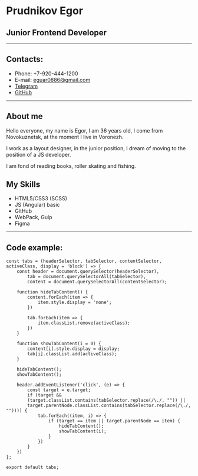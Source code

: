 # Prudnikov Egor

## Junior Frontend Developer

---

## Contacts:

-   Phone: +7-920-444-1200
-   E-mail: eguar0886@gmail.com
-   [Telegram](https://tlgg.ru/@Eguar42)
-   [GitHub](https://github.com/Egor1408)

---

## About me

Hello everyone, my name is Egor, I am 36 years old, I come from Novokuznetsk, at the moment I live in Voronezh.

I work as a layout designer, in the junior position, I dream of moving to the position of a JS developer.

I am fond of reading books, roller skating and fishing.

## My Skills

-   HTML5/CSS3 (SCSS)
-   JS (Angular) basic
-   GitHub
-   WebPack, Gulp
-   Figma

---

## Code example:

```
const tabs = (headerSelector, tabSelector, contentSelector, activeClass, display = 'block') => {
    const header = document.querySelector(headerSelector),
        tab = document.querySelectorAll(tabSelector),
        content = document.querySelectorAll(contentSelector);

    function hideTabContent() {
        content.forEach(item => {
            item.style.display = 'none';
        })

        tab.forEach(item => {
            item.classList.remove(activeClass);
        })
    }

    function showTabContent(i = 0) {
        content[i].style.display = display;
        tab[i].classList.add(activeClass);
    }

    hideTabContent();
    showTabContent();

    header.addEventListener('click', (e) => {
        const target = e.target;
        if (target &&
        (target.classList.contains(tabSelector.replace(/\./, "")) ||
        target.parentNode.classList.contains(tabSelector.replace(/\./, "")))) {
            tab.forEach((item, i) => {
                if (target == item || target.parentNode == item) {
                    hideTabContent();
                    showTabContent(i);
                }
            })
        }
    })
};

export default tabs;
```
